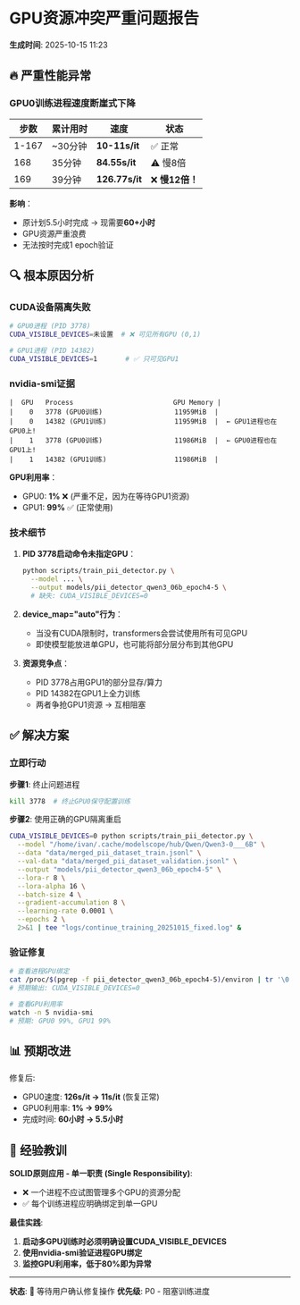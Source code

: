 # GPU资源冲突严重问题报告

**生成时间**: 2025-10-15 11:23

## 🔥 严重性能异常

### GPU0训练进程速度断崖式下降

| 步数 | 累计用时 | 速度 | 状态 |
|------|---------|------|------|
| 1-167 | ~30分钟 | **10-11s/it** | ✅ 正常 |
| 168 | 35分钟 | **84.55s/it** | ⚠️ 慢8倍 |
| 169 | 39分钟 | **126.77s/it** | ❌ **慢12倍！** |

**影响**：
- 原计划5.5小时完成 → 现需要**60+小时**
- GPU资源严重浪费
- 无法按时完成1 epoch验证

## 🔍 根本原因分析

### CUDA设备隔离失败

```bash
# GPU0进程 (PID 3778)
CUDA_VISIBLE_DEVICES=未设置  # ❌ 可见所有GPU (0,1)

# GPU1进程 (PID 14382)
CUDA_VISIBLE_DEVICES=1       # ✅ 只可见GPU1
```

### nvidia-smi证据

```
|  GPU   Process                         GPU Memory |
|    0   3778 (GPU0训练)                  11959MiB  |
|    0   14382 (GPU1训练)                 11959MiB  |  ← GPU1进程也在GPU0上!
|    1   3778 (GPU0训练)                  11986MiB  |  ← GPU0进程也在GPU1上!
|    1   14382 (GPU1训练)                 11986MiB  |
```

**GPU利用率**：
- GPU0: **1%** ❌ (严重不足，因为在等待GPU1资源)
- GPU1: **99%** ✅ (正常使用)

### 技术细节

1. **PID 3778启动命令未指定GPU**：
   ```bash
   python scripts/train_pii_detector.py \
     --model ... \
     --output models/pii_detector_qwen3_06b_epoch4-5 \
     # 缺失: CUDA_VISIBLE_DEVICES=0
   ```

2. **device_map="auto"行为**：
   - 当没有CUDA限制时，transformers会尝试使用所有可见GPU
   - 即使模型能放进单GPU，也可能将部分层分布到其他GPU

3. **资源竞争点**：
   - PID 3778占用GPU1的部分显存/算力
   - PID 14382在GPU1上全力训练
   - 两者争抢GPU1资源 → 互相阻塞

## ✅ 解决方案

### 立即行动

**步骤1**: 终止问题进程
```bash
kill 3778  # 终止GPU0保守配置训练
```

**步骤2**: 使用正确的GPU隔离重启
```bash
CUDA_VISIBLE_DEVICES=0 python scripts/train_pii_detector.py \
  --model "/home/ivan/.cache/modelscope/hub/Qwen/Qwen3-0___6B" \
  --data "data/merged_pii_dataset_train.jsonl" \
  --val-data "data/merged_pii_dataset_validation.jsonl" \
  --output "models/pii_detector_qwen3_06b_epoch4-5" \
  --lora-r 8 \
  --lora-alpha 16 \
  --batch-size 4 \
  --gradient-accumulation 8 \
  --learning-rate 0.0001 \
  --epochs 2 \
  2>&1 | tee "logs/continue_training_20251015_fixed.log" &
```

### 验证修复

```bash
# 查看进程GPU绑定
cat /proc/$(pgrep -f pii_detector_qwen3_06b_epoch4-5)/environ | tr '\0' '\n' | grep CUDA
# 预期输出: CUDA_VISIBLE_DEVICES=0

# 查看GPU利用率
watch -n 5 nvidia-smi
# 预期: GPU0 99%, GPU1 99%
```

## 📊 预期改进

修复后:
- GPU0速度: **126s/it → 11s/it** (恢复正常)
- GPU0利用率: **1% → 99%**
- 完成时间: **60小时 → 5.5小时**

## 📝 经验教训

**SOLID原则应用 - 单一职责 (Single Responsibility)**:
- ❌ 一个进程不应试图管理多个GPU的资源分配
- ✅ 每个训练进程应明确绑定到单一GPU

**最佳实践**:
1. **启动多GPU训练时必须明确设置CUDA_VISIBLE_DEVICES**
2. **使用nvidia-smi验证进程GPU绑定**
3. **监控GPU利用率，低于80%即为异常**

---

**状态**: 🔴 等待用户确认修复操作
**优先级**: P0 - 阻塞训练进度
